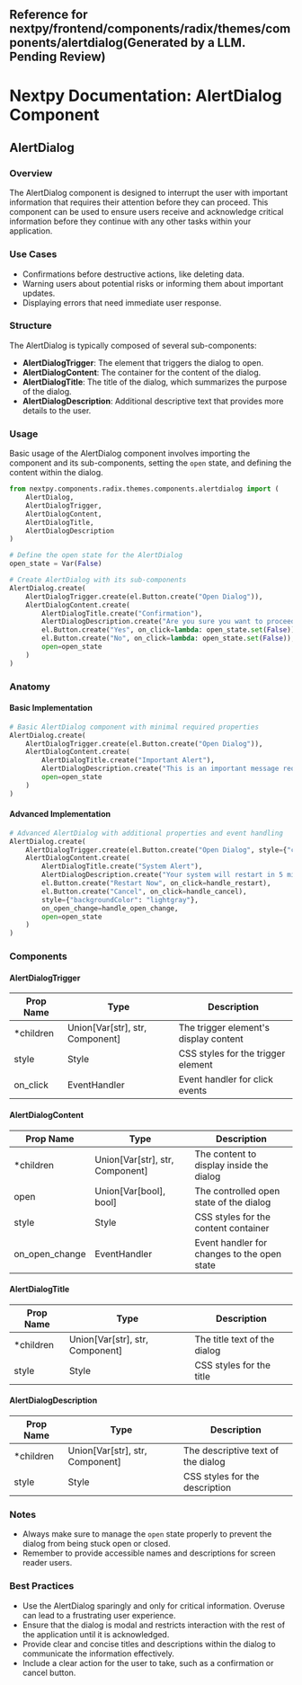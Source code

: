 ##  Reference for nextpy/frontend/components/radix/themes/components/alertdialog(Generated by a LLM. Pending Review)

# Nextpy Documentation: AlertDialog Component

## AlertDialog

### Overview

The AlertDialog component is designed to interrupt the user with important information that requires their attention before they can proceed. This component can be used to ensure users receive and acknowledge critical information before they continue with any other tasks within your application.

### Use Cases

- Confirmations before destructive actions, like deleting data.
- Warning users about potential risks or informing them about important updates.
- Displaying errors that need immediate user response.

### Structure

The AlertDialog is typically composed of several sub-components:

- **AlertDialogTrigger**: The element that triggers the dialog to open.
- **AlertDialogContent**: The container for the content of the dialog.
- **AlertDialogTitle**: The title of the dialog, which summarizes the purpose of the dialog.
- **AlertDialogDescription**: Additional descriptive text that provides more details to the user.

### Usage

Basic usage of the AlertDialog component involves importing the component and its sub-components, setting the `open` state, and defining the content within the dialog.

```python
from nextpy.components.radix.themes.components.alertdialog import (
    AlertDialog,
    AlertDialogTrigger,
    AlertDialogContent,
    AlertDialogTitle,
    AlertDialogDescription
)

# Define the open state for the AlertDialog
open_state = Var(False)

# Create AlertDialog with its sub-components
AlertDialog.create(
    AlertDialogTrigger.create(el.Button.create("Open Dialog")),
    AlertDialogContent.create(
        AlertDialogTitle.create("Confirmation"),
        AlertDialogDescription.create("Are you sure you want to proceed with this action?"),
        el.Button.create("Yes", on_click=lambda: open_state.set(False)),
        el.Button.create("No", on_click=lambda: open_state.set(False)),
        open=open_state
    )
)
```

### Anatomy

#### Basic Implementation

```python
# Basic AlertDialog component with minimal required properties
AlertDialog.create(
    AlertDialogTrigger.create(el.Button.create("Open Dialog")),
    AlertDialogContent.create(
        AlertDialogTitle.create("Important Alert"),
        AlertDialogDescription.create("This is an important message requiring your attention."),
        open=open_state
    )
)
```

#### Advanced Implementation

```python
# Advanced AlertDialog with additional properties and event handling
AlertDialog.create(
    AlertDialogTrigger.create(el.Button.create("Open Dialog", style={"color": "blue"})),
    AlertDialogContent.create(
        AlertDialogTitle.create("System Alert"),
        AlertDialogDescription.create("Your system will restart in 5 minutes to complete the update."),
        el.Button.create("Restart Now", on_click=handle_restart),
        el.Button.create("Cancel", on_click=handle_cancel),
        style={"backgroundColor": "lightgray"},
        on_open_change=handle_open_change,
        open=open_state
    )
)
```

### Components

#### AlertDialogTrigger

| Prop Name     | Type                            | Description                           |
|---------------|---------------------------------|---------------------------------------|
| *children     | Union[Var[str], str, Component] | The trigger element's display content |
| style         | Style                           | CSS styles for the trigger element    |
| on_click      | EventHandler                    | Event handler for click events        |

#### AlertDialogContent

| Prop Name      | Type                            | Description                                  |
|----------------|---------------------------------|----------------------------------------------|
| *children      | Union[Var[str], str, Component] | The content to display inside the dialog     |
| open           | Union[Var[bool], bool]          | The controlled open state of the dialog      |
| style          | Style                           | CSS styles for the content container         |
| on_open_change | EventHandler                    | Event handler for changes to the open state  |

#### AlertDialogTitle

| Prop Name  | Type                            | Description                   |
|------------|---------------------------------|-------------------------------|
| *children  | Union[Var[str], str, Component] | The title text of the dialog  |
| style      | Style                           | CSS styles for the title      |

#### AlertDialogDescription

| Prop Name  | Type                            | Description                       |
|------------|---------------------------------|-----------------------------------|
| *children  | Union[Var[str], str, Component] | The descriptive text of the dialog |
| style      | Style                           | CSS styles for the description   |

### Notes

- Always make sure to manage the `open` state properly to prevent the dialog from being stuck open or closed.
- Remember to provide accessible names and descriptions for screen reader users.

### Best Practices

- Use the AlertDialog sparingly and only for critical information. Overuse can lead to a frustrating user experience.
- Ensure that the dialog is modal and restricts interaction with the rest of the application until it is acknowledged.
- Provide clear and concise titles and descriptions within the dialog to communicate the information effectively.
- Include a clear action for the user to take, such as a confirmation or cancel button.